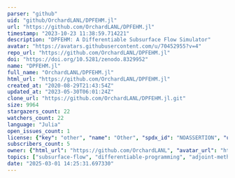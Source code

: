 ```yaml
---
parser: "github"
uid: "github/OrchardLANL/DPFEHM.jl"
url: "https://github.com/OrchardLANL/DPFEHM.jl"
timestamp: "2023-10-23 11:38:59.714221"
description: "DPFEHM: A Differentiable Subsurface Flow Simulator"
avatar: "https://avatars.githubusercontent.com/u/70452955?v=4"
repo_url: "https://github.com/OrchardLANL/DPFEHM.jl"
doi: "https://doi.org/10.5281/zenodo.8329952"
name: "DPFEHM.jl"
full_name: "OrchardLANL/DPFEHM.jl"
html_url: "https://github.com/OrchardLANL/DPFEHM.jl"
created_at: "2020-08-29T21:43:54Z"
updated_at: "2023-05-30T06:01:24Z"
clone_url: "https://github.com/OrchardLANL/DPFEHM.jl.git"
size: 9964
stargazers_count: 22
watchers_count: 22
language: "Julia"
open_issues_count: 1
license: {"key": "other", "name": "Other", "spdx_id": "NOASSERTION", "url": null, "node_id": "MDc6TGljZW5zZTA="}
subscribers_count: 5
owner: {"html_url": "https://github.com/OrchardLANL", "avatar_url": "https://avatars.githubusercontent.com/u/70452955?v=4", "login": "OrchardLANL", "type": "Organization"}
topics: ["subsurface-flow", "differentiable-programming", "adjoint-method"]
date: "2025-03-01 14:25:31.697330"
---
```

